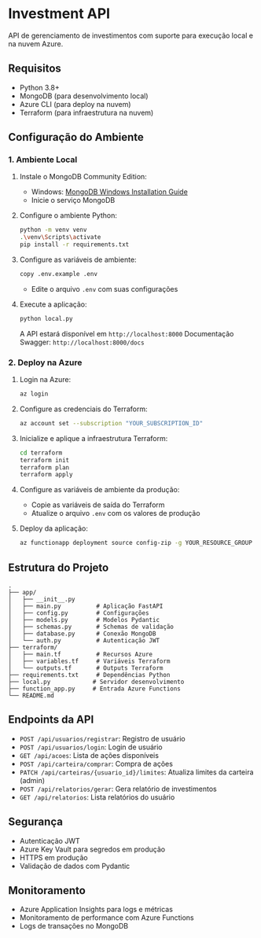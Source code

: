 # Investment API

API de gerenciamento de investimentos com suporte para execução local e na nuvem Azure.

## Requisitos

- Python 3.8+
- MongoDB (para desenvolvimento local)
- Azure CLI (para deploy na nuvem)
- Terraform (para infraestrutura na nuvem)

## Configuração do Ambiente

### 1. Ambiente Local

1. Instale o MongoDB Community Edition:
   - Windows: [MongoDB Windows Installation Guide](https://docs.mongodb.com/manual/tutorial/install-mongodb-on-windows/)
   - Inicie o serviço MongoDB

2. Configure o ambiente Python:
   ```bash
   python -m venv venv
   .\venv\Scripts\activate
   pip install -r requirements.txt
   ```

3. Configure as variáveis de ambiente:
   ```bash
   copy .env.example .env
   ```
   - Edite o arquivo `.env` com suas configurações

4. Execute a aplicação:
   ```bash
   python local.py
   ```
   A API estará disponível em `http://localhost:8000`
   Documentação Swagger: `http://localhost:8000/docs`

### 2. Deploy na Azure

1. Login na Azure:
   ```bash
   az login
   ```

2. Configure as credenciais do Terraform:
   ```bash
   az account set --subscription "YOUR_SUBSCRIPTION_ID"
   ```

3. Inicialize e aplique a infraestrutura Terraform:
   ```bash
   cd terraform
   terraform init
   terraform plan
   terraform apply
   ```

4. Configure as variáveis de ambiente da produção:
   - Copie as variáveis de saída do Terraform
   - Atualize o arquivo `.env` com os valores de produção

5. Deploy da aplicação:
   ```bash
   az functionapp deployment source config-zip -g YOUR_RESOURCE_GROUP -n YOUR_FUNCTION_APP_NAME --src dist/function.zip
   ```

## Estrutura do Projeto

```
.
├── app/
│   ├── __init__.py
│   ├── main.py          # Aplicação FastAPI
│   ├── config.py        # Configurações
│   ├── models.py        # Modelos Pydantic
│   ├── schemas.py       # Schemas de validação
│   ├── database.py      # Conexão MongoDB
│   └── auth.py          # Autenticação JWT
├── terraform/
│   ├── main.tf          # Recursos Azure
│   ├── variables.tf     # Variáveis Terraform
│   └── outputs.tf       # Outputs Terraform
├── requirements.txt     # Dependências Python
├── local.py            # Servidor desenvolvimento
├── function_app.py     # Entrada Azure Functions
└── README.md
```

## Endpoints da API

- `POST /api/usuarios/registrar`: Registro de usuário
- `POST /api/usuarios/login`: Login de usuário
- `GET /api/acoes`: Lista de ações disponíveis
- `POST /api/carteira/comprar`: Compra de ações
- `PATCH /api/carteiras/{usuario_id}/limites`: Atualiza limites da carteira (admin)
- `POST /api/relatorios/gerar`: Gera relatório de investimentos
- `GET /api/relatorios`: Lista relatórios do usuário

## Segurança

- Autenticação JWT
- Azure Key Vault para segredos em produção
- HTTPS em produção
- Validação de dados com Pydantic

## Monitoramento

- Azure Application Insights para logs e métricas
- Monitoramento de performance com Azure Functions
- Logs de transações no MongoDB
